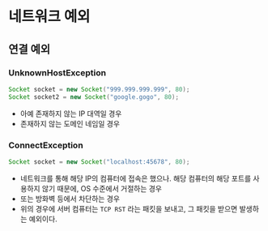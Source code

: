 # 네트워크 예외

## 연결 예외

### UnknownHostException

```java
Socket socket = new Socket("999.999.999.999", 80);
Socket socket2 = new Socket("google.gogo", 80);
```

- 아예 존재하지 않는 IP 대역일 경우
- 존재하지 않는 도메인 네임일 경우

### ConnectException

```java
Socket socket = new Socket("localhost:45678", 80);
```

- 네트워크를 통해 해당 IP의 컴퓨터에 접속은 했으나. 해당 컴퓨터의 해당 포트를 사용하지 않기 때문에, OS 수준에서 거절하는 경우
- 또는 방화벽 등에서 차단하는 경우
- 위의 경우에 서버 컴퓨터는 `TCP RST` 라는 패킷을 보내고, 그 패킷을 받으면 발생하는 예외이다.

